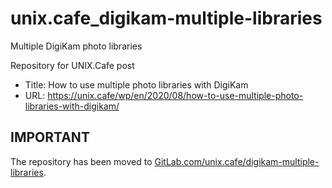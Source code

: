 # unix.cafe_digikam-multiple-libraries
Multiple DigiKam photo libraries

Repository for UNIX.Cafe post

- Title:  How to use multiple photo libraries with DigiKam
- URL:    https://unix.cafe/wp/en/2020/08/how-to-use-multiple-photo-libraries-with-digikam/

## IMPORTANT
The repository has been moved to [GitLab.com/unix.cafe/digikam-multiple-libraries](https://gitlab.com/unix.cafe/digikam-multiple-libraries).
